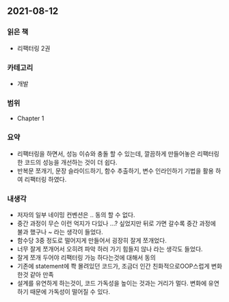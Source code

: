 ## 2021-08-12

### 읽은 책

- 리팩터링 2권

### 카테고리

- 개발

### 범위

- Chapter 1

### 요약

- 리팩터링을 하면서, 성능 이슈와 충돌 할 수 있는데, 깔끔하게 만들어놓은 리팩터링한 코드의 성능을 개선하는 것이 더 쉽다.
- 반복문 쪼개기, 문장 슬라이드하기, 함수 추출하기, 변수 인라인하기 기법을 활용 하여 리팩터링 하였다.

### 내생각

- 저자의 일부 네이밍 컨벤션은 .. 동의 할 수 없다.
- 중간 과정이 무슨 이런 억지가 다있나 ...? 싶었지만 뒤로 가면 갈수록 중간 과정에 불과 했구나 ~ 라는 생각이 들었다.
- 함수당 3중 정도로 떨어지게 만들어서 굉장히 잘게 쪼개었다.
- 너무 잘게 쪼개어서 오히려 파악 하러 가기 힘들지 않나 라는 생각도 들었다.
- 잘게 쪼개 두어야 리팩터링 가능 하다는것에 대해서 동의
- 기존에 statement에 쫙 몰려있던 코드가, 조금더 인간 친화적으로OOP스럽게 변화 한것 같아 만족
- 설계를 유연하게 하는것이, 코드 가독성을 높이는 것과는 거리가 멀다. 변화에 유연하기 때문에 가독성이 떨어질 수 있다.

